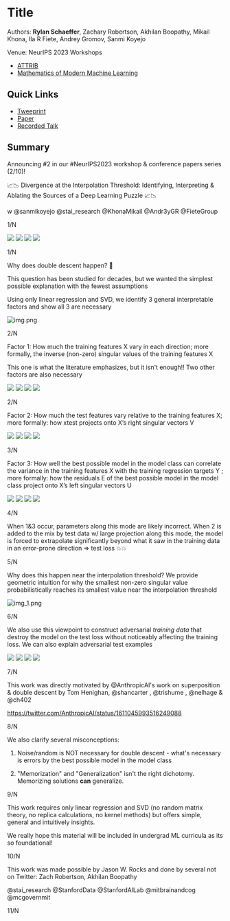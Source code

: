 # Title

Authors: **Rylan Schaeffer**, Zachary Robertson, Akhilan Boopathy, Mikail Khona, Ila R Fiete, Andrey Gromov, Sanmi Koyejo

Venue: NeurIPS 2023 Workshops
- [ATTRIB](https://attrib-workshop.cc/)
- [Mathematics of Modern Machine Learning](https://sites.google.com/view/m3l-2023)

## Quick Links

- [Tweeprint](https://twitter.com/RylanSchaeffer/status/)
- [Paper](paper.pdf)
- [Recorded Talk]()

## Summary

Announcing #2 in our #NeurIPS2023 workshop & conference papers series (2/10)!

📈📉 Divergence at the Interpolation Threshold: Identifying, Interpreting & Ablating the Sources of a Deep Learning Puzzle 📈📉

w @sanmikoyejo @stai_research  @KhonaMikail  @Andr3yGR @FieteGroup

1/N


![](california_housing/unablated.png)
![](diabetes/unablated.png)
![](student_teacher/unablated.png)
![](who_life_expectancy/unablated.png)

1/N

Why does double descent happen? 🤔

This question has been studied for decades, but we wanted the simplest possible explanation with the fewest assumptions

Using only linear regression and SVD, we identify 3 general interpretable factors and show all 3 are necessary

![img.png](img.png)

2/N

Factor 1: How much the training features X vary in each direction; more formally, the inverse
(non-zero) singular values of the training features X

This one is what the literature emphasizes, but it isn't enough!! Two other factors are also necessary

![](california_housing/no_small_singular_values.png)
![](diabetes/no_small_singular_values.png)
![](student_teacher/no_small_singular_values.png)
![](who_life_expectancy/no_small_singular_values.png)

2/N

Factor 2: How much the test features vary relative to the training features X; more formally: how xtest projects onto X’s right singular vectors V 

![](california_housing/test_feat_in_train_feat_subspace.png)
![](diabetes/test_feat_in_train_feat_subspace.png)
![](student_teacher/test_feat_in_train_feat_subspace.png)
![](who_life_expectancy/test_feat_in_train_feat_subspace.png)

3/N

Factor 3: How well the best possible model in the model class can correlate the variance in the training features X with the training regression targets Y ; more formally: how the residuals E of the best possible model in the model class project onto X’s left singular vectors U

![](california_housing/no_residuals_in_ideal.png)
![](diabetes/no_residuals_in_ideal.png)
![](student_teacher/no_residuals_in_ideal.png)
![](who_life_expectancy/no_residuals_in_ideal.png)

4/N

When 1&3 occur, parameters along this mode are likely incorrect. When 2 is added to the mix by test data w/  large projection along this mode, the model is forced to extrapolate significantly beyond what it saw in the training data in an error-prone direction => test loss 💥💥

5/N

Why does this happen near the interpolation threshold? We provide geometric intuition for why the smallest non-zero singular value probabilistically reaches its smallest value near the interpolation threshold

![img_1.png](img_1.png)

6/N

We also use this viewpoint to construct adversarial *training data* that destroy the model on the test loss without noticeably affecting the training loss. We can also explain adversarial test examples

![](california_housing/adversarial_train_data.png)
![](diabetes/adversarial_train_data.png)
![](student_teacher/adversarial_train_data.png)
![](who_life_expectancy/adversarial_train_data.png)

7/N

This work was directly motivated by @AnthropicAI's work on superposition & double descent by  Tom Henighan, @shancarter , @trishume , @nelhage & @ch402

https://twitter.com/AnthropicAI/status/1611045993516249088

8/N

We also clarify several misconceptions:

1. Noise/random is NOT necessary for double descent - what's necessary is errors by the best possible model in the model class

2. "Memorization" and "Generalization" isn't the right dichotomy. Memorizing solutions **can** generalize.

9/N

This work requires only linear regression and SVD (no random matrix theory, no replica calculations, no kernel methods) but offers simple, general and intuitively insights.

We really hope this material will be included in undergrad ML curricula as its so foundational!

10/N

This work was made possible by Jason W. Rocks and done by several not on Twitter: Zach Robertson, Akhilan Boopathy

@stai_research @StanfordData @StanfordAILab @mitbrainandcog @mcgovernmit

11/N